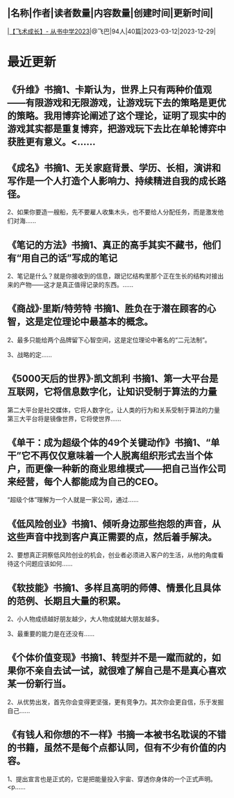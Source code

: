 |名称|作者|读者数量|内容数量|创建时间|更新时间|
---
|[【飞术成长】- 从书中学2023](https://xiaobot.net/p/FBDS2023?refer=0b133df9-27dc-423b-8101-639049001c13)|@飞巴|94人|40篇|2023-03-12|2023-12-29|

# 最近更新
## 《升维》书摘1、卡斯认为，世界上只有两种价值观——有限游戏和无限游戏，让游戏玩下去的策略是更优的策略。我用博弈论阐述了这个理论，证明了现实中的游戏其实都是重复博弈，把游戏玩下去比在单轮博弈中获胜更有意义。<......
## 《成名》书摘1、无关家庭背景、学历、长相，演讲和写作是一个人打造个人影响力、持续精进自我的成长路径。

2、如果你要造一艘船，先不要雇人收集木头，也不要给人分配任务，而是激发他们对海......
## 《笔记的方法》书摘1、真正的高手其实不藏书，他们有“用自己的话”写成的笔记

2、笔记是什么？就是你接收到的信息，跟记忆结构里那个正在生长的结构对接出来的产物——这才是真正值得记录的东西。......
## 《商战》·里斯/特劳特 书摘1、胜负在于潜在顾客的心智，这是定位理论中最基本的概念。

2、最多只能给两个品牌留下心智空间，这是定位理论中著名的“二元法制”。

3、战略的定......
## 《5000天后的世界》·凯文凯利 书摘1、第一大平台是互联网，它将信息数字化，让知识受制于算法的力量
第二大平台是社交媒体，它将人数字化，让人类的行为和关系受制于算法的力量
第三大平台将是镜像世界，它将使世界......
## 《单干：成为超级个体的49个关键动作》书摘1、“单干”它不再仅仅意味着一个人脱离组织形式去当个体户，而更像一种新的商业思维模式——把自己当作公司来经营，每个人都能成为自己的CEO。
“超级个体”理解为一个人就是一家公司，通过......
## 《低风险创业》书摘1、倾听身边那些抱怨的声音，从这些声音中找到客户真正需要的点，然后着手解决。

2、要想真正洞察低风险创业的机会，创业者必须进入客户的生活，从他的角度看待这个问题应该如何......
## 《软技能》书摘1、多样且高明的师傅、情景化且具体的范例、长期且大量的积累。

2、小人物成绩越好朋友越少，大人物成就越大朋友越多。

3、最重要的能力是在还没有......
## 《个体价值变现》书摘1、转型并不是一蹴而就的，如果你不亲自去试一试，就很难了解自己是不是真心喜欢某一份新行当。

2、从优势出发，首先你会变得更坚强，更有竞争力。其次你会更自信，乐于发掘自己......
## 《有钱人和你想的不一样》书摘一本被书名耽误的不错的书籍，虽然不是每个点都认同，但有不少有价值的内容。
1、提出宣言也是正式的，它是把能量投入宇宙、穿透你身体的一个正式声明。
&nbsp;
<p......

